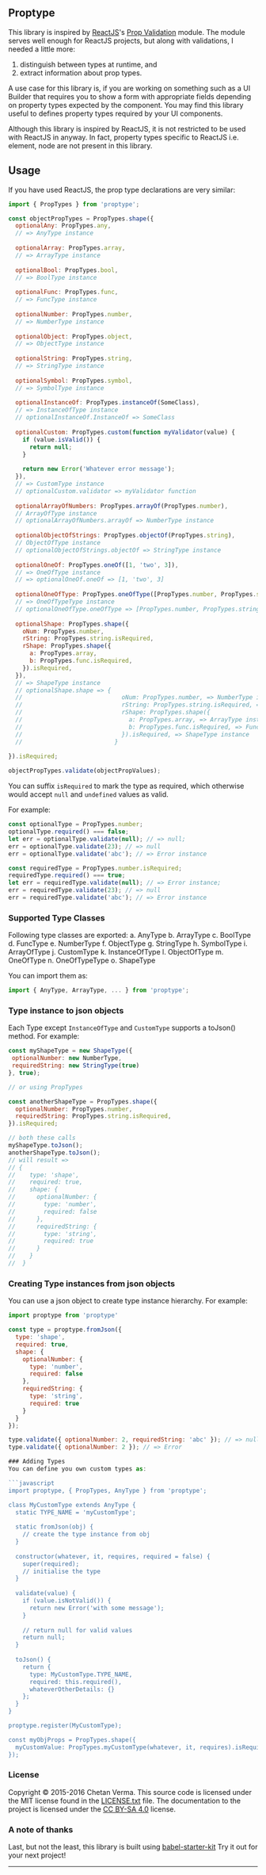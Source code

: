 ## Proptype

This library is inspired by [ReactJS](https://facebook.github.io/react/)'s [Prop Validation](https://facebook.github.io/react/docs/reusable-components.html#prop-validation)
module. The module serves well enough for ReactJS projects, but along with validations, I needed a little more: 

1. distinguish between types at runtime, and 
2. extract information about prop types.

A use case for this library is, if you are working on something such as a UI Builder that requires 
you to show a form with appropriate fields depending on property types expected by the component. 
You may find this library useful to defines property types required by your UI components.

Although this library is inspired by ReactJS, it is not restricted to be used with ReactJS in anyway.
In fact, property types specific to ReactJS i.e. element, node are not present in this library.


## Usage
If you have used ReactJS, the prop type declarations are very similar:

```javascript
import { PropTypes } from 'proptype';

const objectPropTypes = PropTypes.shape({
  optionalAny: PropTypes.any, 
  // => AnyType instance
  
  optionalArray: PropTypes.array, 
  // => ArrayType instance
  
  optionalBool: PropTypes.bool, 
  // => BoolType instance
  
  optionalFunc: PropTypes.func, 
  // => FuncType instance
  
  optionalNumber: PropTypes.number, 
  // => NumberType instance
  
  optionalObject: PropTypes.object, 
  // => ObjectType instance  
  
  optionalString: PropTypes.string, 
  // => StringType instance
  
  optionalSymbol: PropTypes.symbol, 
  // => SymbolType instance
  
  optionalInstanceOf: PropTypes.instanceOf(SomeClass), 
  // => InstanceOfType instance
  // optionalInstanceOf.InstanceOf => SomeClass
  
  optionalCustom: PropTypes.custom(function myValidator(value) {
    if (value.isValid()) {
      return null;
    }
    
    return new Error('Whatever error message');
  }),
  // => CustomType instance
  // optionalCustom.validator => myValidator function
  
  optionalArrayOfNumbers: PropTypes.arrayOf(PropTypes.number), 
  // ArrayOfType instance
  // optionalArrayOfNumbers.arrayOf => NumberType instance
  
  optionalObjectOfStrings: PropTypes.objectOf(PropTypes.string), 
  // ObjectOfType instance
  // optionalObjectOfStrings.objectOf => StringType instance
  
  optionalOneOf: PropTypes.oneOf([1, 'two', 3]), 
  // => OneOfType instance
  // => optionalOneOf.oneOf => [1, 'two', 3]
  
  optionalOneOfType: PropTypes.oneOfType([PropTypes.number, PropTypes.string]),
  // => OneOfTypeType instance
  // optionalOneOfType.oneOfType => [PropTypes.number, PropTypes.string]
  
  optionalShape: PropTypes.shape({
    oNum: PropTypes.number,
    rString: PropTypes.string.isRequired,
    rShape: PropTypes.shape({
      a: PropTypes.array,
      b: PropTypes.func.isRequired,
    }).isRequired,
  }),
  // => ShapeType instance
  // optionalShape.shape => {
  //                            oNum: PropTypes.number, => NumberType instance
  //                            rString: PropTypes.string.isRequired, => StringType instance
  //                            rShape: PropTypes.shape({
  //                              a: PropTypes.array, => ArrayType instance
  //                              b: PropTypes.func.isRequired, => FuncType instance
  //                            }).isRequired, => ShapeType instance
  //                          }
                                                 
}).isRequired;

objectPropTypes.validate(objectPropValues);
```

You can suffix `isRequired` to mark the type as required, which otherwise would accept `null` and `undefined` values
as valid.

For example:
```javascript
const optionalType = PropTypes.number;
optionalType.required() === false;
let err = optionalType.validate(null); // => null;
err = optionalType.validate(23); // => null
err = optionalType.validate('abc'); // => Error instance

const requiredType = PropTypes.number.isRequired;
requiredType.required() === true;
let err = requiredType.validate(null); // => Error instance;
err = requiredType.validate(23); // => null
err = requiredType.validate('abc'); // => Error instance
```

### Supported Type Classes
Following type classes are exported:
  a. AnyType
  b. ArrayType
  c. BoolType
  d. FuncType
  e. NumberType
  f. ObjectType
  g. StringType
  h. SymbolType
  i. ArrayOfType
  j. CustomType
  k. InstanceOfType
  l. ObjectOfType
  m. OneOfType
  n. OneOfTypeType
  o. ShapeType
  
You can import them as:

```javascript
import { AnyType, ArrayType, ... } from 'proptype';
```
### Type instance to json objects
Each Type except `InstanceOfType` and `CustomType` supports a toJson() method.
For example:

```javascript
const myShapeType = new ShapeType({
 optionalNumber: new NumberType,
 requiredString: new StringType(true)
}, true);

// or using PropTypes

const anotherShapeType = PropTypes.shape({
  optionalNumber: PropTypes.number,
  requiredString: PropTypes.string.isRequired,
}).isRequired;

// both these calls
myShapeType.toJson();
anotherShapeType.toJson();
// will result =>
// {
//    type: 'shape',
//    required: true,
//    shape: {
//      optionalNumber: {
//        type: 'number',
//        required: false
//      },
//      requiredString: {
//        type: 'string',
//        required: true
//      }
//    }
//  }
```

### Creating Type instances from json objects
You can use a json object to create type instance hierarchy.
For example:

```javascript
import proptype from 'proptype'

const type = proptype.fromJson({
  type: 'shape',
  required: true,
  shape: {
    optionalNumber: {
      type: 'number',
      required: false
    },
    requiredString: {
      type: 'string',
      required: true
    }
  }
});

type.validate({ optionalNumber: 2, requiredString: 'abc' }); // => null
type.validate({ optionalNumber: 2 }); // => Error

### Adding Types
You can define you own custom types as:

```javascript
import proptype, { PropTypes, AnyType } from 'proptype';

class MyCustomType extends AnyType {
  static TYPE_NAME = 'myCustomType';
  
  static fromJson(obj) {
    // create the type instance from obj
  }
  
  constructor(whatever, it, requires, required = false) {
    super(required);
    // initialise the type
  }
  
  validate(value) {
    if (value.isNotValid()) {
      return new Error('with some message');
    }
    
    // return null for valid values
    return null;
  }
  
  toJson() {
    return {
      type: MyCustomType.TYPE_NAME,
      required: this.required(),
      whateverOtherDetails: {}
    };
  }
}

proptype.register(MyCustomType);

const myObjProps = PropTypes.shape({
  myCustomValue: PropTypes.myCustomType(whatever, it, requires).isRequired
});
```


### License

Copyright © 2015-2016 Chetan Verma. This source code is licensed under the MIT license found in
the [LICENSE.txt](https://github.com/chetanism/proptype/blob/master/LICENSE.txt) file.
The documentation to the project is licensed under the [CC BY-SA 4.0](http://creativecommons.org/licenses/by-sa/4.0/)
license.


### A note of thanks
Last, but not the least, this library is built using [babel-starter-kit](https://github.com/kriasoft/babel-starter-kit)
Try it out for your next project!

---